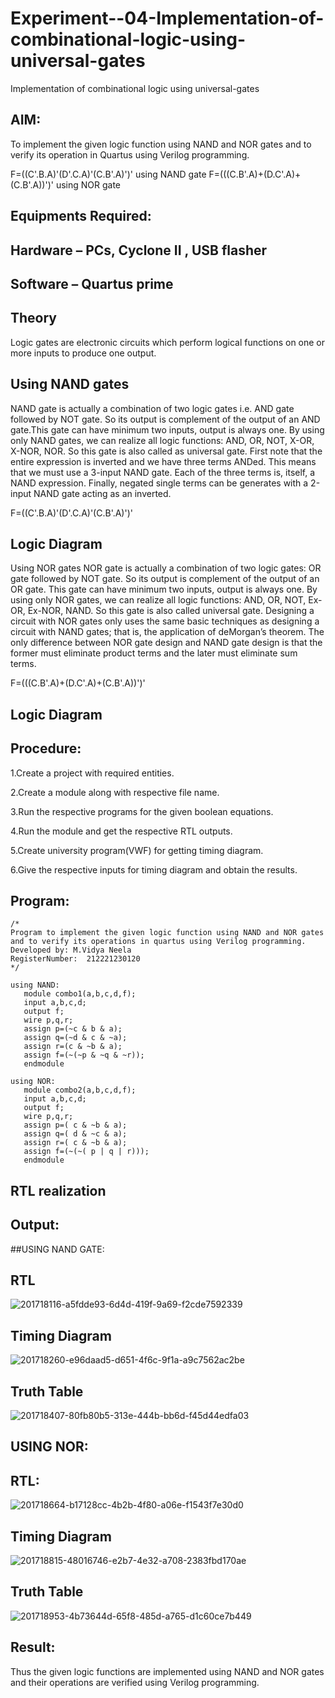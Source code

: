 # Experiment--04-Implementation-of-combinational-logic-using-universal-gates
Implementation of combinational logic using universal-gates
 
## AIM:
To implement the given logic function using NAND and NOR gates and to verify its operation in Quartus using Verilog programming.

F=((C'.B.A)'(D'.C.A)'(C.B'.A)')' using NAND gate
F=(((C.B'.A)+(D.C'.A)+(C.B'.A))')' using NOR gate
## Equipments Required:
## Hardware – PCs, Cyclone II , USB flasher
## Software – Quartus prime


## Theory
Logic gates are electronic circuits which perform logical functions on one or more inputs to produce one output. 

## Using NAND gates
NAND gate is actually a combination of two logic gates i.e. AND gate followed by NOT gate. So its output is complement of the output of an AND gate.This gate can have minimum two inputs, output is always one. By using only NAND gates, we can realize all logic functions: AND, OR, NOT, X-OR, X-NOR, NOR. So this gate is also called as universal gate. First note that the entire expression is inverted and we have three terms ANDed. This means that we must use a 3-input NAND gate. Each of the three terms is, itself, a NAND expression. Finally, negated single terms can be generates with a 2-input NAND gate acting as an inverted.

F=((C'.B.A)'(D'.C.A)'(C.B'.A)')'

## Logic Diagram

Using NOR gates
NOR gate is actually a combination of two logic gates: OR gate followed by NOT gate. So its output is complement of the output of an OR gate. This gate can have minimum two inputs, output is always one. By using only NOR gates, we can realize all logic functions: AND, OR, NOT, Ex-OR, Ex-NOR, NAND. So this gate is also called universal gate. Designing a circuit with NOR gates only uses the same basic techniques as designing a circuit with NAND gates; that is, the application of deMorgan’s theorem. The only difference between NOR gate design and NAND gate design is that the former must eliminate product terms and the later must eliminate sum terms.

F=(((C.B'.A)+(D.C'.A)+(C.B'.A))')'

## Logic Diagram
## Procedure:
1.Create a project with required entities.

2.Create a module along with respective file name.

3.Run the respective programs for the given boolean equations.

4.Run the module and get the respective RTL outputs.

5.Create university program(VWF) for getting timing diagram.

6.Give the respective inputs for timing diagram and obtain the results.

## Program:
```
/*
Program to implement the given logic function using NAND and NOR gates and to verify its operations in quartus using Verilog programming.
Developed by: M.Vidya Neela
RegisterNumber:  212221230120
*/
```
```
using NAND:
   module combo1(a,b,c,d,f);
   input a,b,c,d;
   output f;
   wire p,q,r;
   assign p=(~c & b & a);
   assign q=(~d & c & ~a);
   assign r=(c & ~b & a);
   assign f=(~(~p & ~q & ~r));
   endmodule

using NOR:
   module combo2(a,b,c,d,f);
   input a,b,c,d;
   output f;
   wire p,q,r;
   assign p=( c & ~b & a);
   assign q=( d & ~c & a);
   assign r=( c & ~b & a);
   assign f=(~(~( p | q | r)));
   endmodule
```
## RTL realization

## Output:
##USING NAND GATE:
## RTL
![201718116-a5fdde93-6d4d-419f-9a69-f2cde7592339](https://user-images.githubusercontent.com/94169318/202910579-78561090-052c-4d4e-8cd1-a2860797d3d7.png)

## Timing Diagram
![201718260-e96daad5-d651-4f6c-9f1a-a9c7562ac2be](https://user-images.githubusercontent.com/94169318/202910590-ccd9094a-d2c3-48d0-b057-94335623bf92.png)

## Truth Table
![201718407-80fb80b5-313e-444b-bb6d-f45d44edfa03](https://user-images.githubusercontent.com/94169318/202910610-05ac5fe7-4d11-458f-9674-792d2b0abda7.png)

## USING NOR:
## RTL:
![201718664-b17128cc-4b2b-4f80-a06e-f1543f7e30d0](https://user-images.githubusercontent.com/94169318/202910689-8d5b1fcd-8391-45bf-894f-dac9ddc34853.png)

## Timing Diagram
![201718815-48016746-e2b7-4e32-a708-2383fbd170ae](https://user-images.githubusercontent.com/94169318/202910706-09b9992e-e782-4251-843f-4da81ac9ef79.png)

## Truth Table
![201718953-4b73644d-65f8-485d-a765-d1c60ce7b449](https://user-images.githubusercontent.com/94169318/202910715-599bbaa4-2d46-4d7c-91dd-f0495a203784.png)


## Result:
Thus the given logic functions are implemented using NAND and NOR gates and their operations are verified using Verilog programming.
